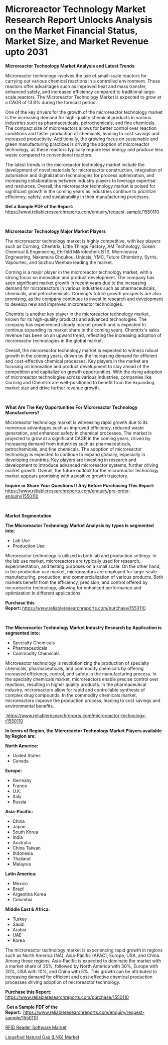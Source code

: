 <p><h1>Microreactor Technology Market Research Report Unlocks Analysis on the Market Financial Status, Market Size, and Market Revenue upto 2031</h1></p><p><strong>Microreactor Technology Market Analysis and Latest Trends</strong></p>
<p><p>Microreactor technology involves the use of small-scale reactors for carrying out various chemical reactions in a controlled environment. These reactors offer advantages such as improved heat and mass transfer, enhanced safety, and increased efficiency compared to traditional large-scale reactors. The Microreactor Technology Market is expected to grow at a CAGR of 13.8% during the forecast period.</p><p>One of the key drivers for the growth of the microreactor technology market is the increasing demand for high-quality chemical products in various industries such as pharmaceuticals, petrochemicals, and fine chemicals. The compact size of microreactors allows for better control over reaction conditions and faster production of chemicals, leading to cost savings and increased productivity. Additionally, the growing focus on sustainable and green manufacturing practices is driving the adoption of microreactor technology, as these reactors typically require less energy and produce less waste compared to conventional reactors.</p><p>The latest trends in the microreactor technology market include the development of novel materials for microreactor construction, integration of automation and digitalization technologies for process optimization, and increasing collaborations between industry players to leverage expertise and resources. Overall, the microreactor technology market is poised for significant growth in the coming years as industries continue to prioritize efficiency, safety, and sustainability in their manufacturing processes.</p></p>
<p><strong>Get a Sample PDF of the Report:&nbsp;</strong> <a href="https://www.reliableresearchreports.com/enquiry/request-sample/1550110">https://www.reliableresearchreports.com/enquiry/request-sample/1550110</a></p>
<p>&nbsp;</p>
<p><strong>Microreactor Technology Major Market Players</strong></p>
<p><p>The microreactor technology market is highly competitive, with key players such as Corning, Chemtrix, Little Things Factory, AM Technology, Soken Chemical & Engineering, Ehrfeld Mikrotechnik BTS, Microinnova Engineering, Nakamura Choukou, Uniqsis, YMC, Future Chemistry, Syrris, Vapourtec, and Suzhou Wenhao leading the market.</p><p>Corning is a major player in the microreactor technology market, with a strong focus on innovation and product development. The company has seen significant market growth in recent years due to the increasing demand for microreactors in various industries such as pharmaceuticals, chemicals, and petrochemicals. Corning's future growth prospects are also promising, as the company continues to invest in research and development to develop new and improved microreactor technologies.</p><p>Chemtrix is another key player in the microreactor technology market, known for its high-quality products and advanced technologies. The company has experienced steady market growth and is expected to continue expanding its market share in the coming years. Chemtrix's sales revenue has been on an upward trend, reflecting the increasing adoption of microreactor technologies in the global market.</p><p>Overall, the microreactor technology market is expected to witness robust growth in the coming years, driven by the increasing demand for efficient and cost-effective chemical processes. Key players in the market are focusing on innovation and product development to stay ahead of the competition and capitalize on growth opportunities. With the rising adoption of microreactor technologies across various industries, companies like Corning and Chemtrix are well-positioned to benefit from the expanding market size and drive further revenue growth.</p></p>
<p>&nbsp;</p>
<p><strong>What Are The Key Opportunities For Microreactor Technology Manufacturers?</strong></p>
<p><p>Microreactor technology market is witnessing rapid growth due to its numerous advantages such as improved efficiency, reduced waste generation, and enhanced safety in chemical processes. The market is projected to grow at a significant CAGR in the coming years, driven by increasing demand from industries such as pharmaceuticals, petrochemicals, and fine chemicals. The adoption of microreactor technology is expected to continue to expand globally, especially in developing countries. Key players are investing in research and development to introduce advanced microreactor systems, further driving market growth. Overall, the future outlook for the microreactor technology market appears promising with a positive growth trajectory.</p></p>
<p><strong>Inquire or Share Your Questions If Any Before Purchasing This Report:</strong> <a href="https://www.reliableresearchreports.com/enquiry/pre-order-enquiry/1550110">https://www.reliableresearchreports.com/enquiry/pre-order-enquiry/1550110</a></p>
<p>&nbsp;</p>
<p><strong>Market Segmentation</strong></p>
<p><strong>The Microreactor Technology Market Analysis by types is segmented into:</strong></p>
<p><ul><li>Lab Use</li><li>Production Use</li></ul></p>
<p><p>Microreactor technology is utilized in both lab and production settings. In the lab use market, microreactors are typically used for research, experimentation, and testing purposes on a small scale. On the other hand, in the production use market, microreactors are employed for large-scale manufacturing, production, and commercialization of various products. Both markets benefit from the efficiency, precision, and control offered by microreactor technology, allowing for enhanced performance and optimization in different applications.</p></p>
<p><strong>Purchase this Report:&nbsp;</strong><a href="https://www.reliableresearchreports.com/purchase/1550110">https://www.reliableresearchreports.com/purchase/1550110</a></p>
<p>&nbsp;</p>
<p><strong>The Microreactor Technology Market Industry Research by Application is segmented into:</strong></p>
<p><ul><li>Specialty Chemicals</li><li>Pharmaceuticals</li><li>Commodity Chemicals</li></ul></p>
<p><p>Microreactor technology is revolutionizing the production of specialty chemicals, pharmaceuticals, and commodity chemicals by offering increased efficiency, control, and safety in the manufacturing process. In the specialty chemicals market, microreactors enable precise control over reactions, resulting in higher quality products. In the pharmaceutical industry, microreactors allow for rapid and controllable synthesis of complex drug compounds. In the commodity chemicals market, microreactors improve the production process, leading to cost savings and environmental benefits.</p></p>
<p><a href="https://www.reliableresearchreports.com/microreactor-technology-r1550110">&nbsp;https://www.reliableresearchreports.com/microreactor-technology-r1550110</a></p>
<p><strong>In terms of Region, the Microreactor Technology Market Players available by Region are:</strong></p>
<p>
    <p> <strong> North America: </strong>
        <ul>
            <li>United States</li>
            <li>Canada</li>
        </ul>
        </p> 
    <p> <strong> Europe: </strong>
        <ul>
            <li>Germany</li>
            <li>France</li>
            <li>U.K.</li>
            <li>Italy</li>
            <li>Russia</li>
        </ul>
        </p> 
    <p> <strong> Asia-Pacific: </strong>
        <ul>
            <li>China</li>
            <li>Japan</li>
            <li>South Korea</li>
            <li>India</li>
            <li>Australia</li>
            <li>China Taiwan</li>
            <li>Indonesia</li>
            <li>Thailand</li>
            <li>Malaysia</li>
        </ul>
        </p> 
    <p> <strong> Latin America: </strong>
        <ul>
            <li>Mexico</li>
            <li>Brazil</li>
            <li>Argentina Korea</li>
            <li>Colombia</li>
        </ul>
        </p> 
    <p> <strong> Middle East & Africa: </strong>
        <ul>
            <li>Turkey</li>
            <li>Saudi</li>
            <li>Arabia</li>
            <li>UAE</li>
            <li>Korea</li>
        </ul>
    </p>
    </p>
<p><p>The microreactor technology market is experiencing rapid growth in regions such as North America (NA), Asia-Pacific (APAC), Europe, USA, and China. Among these regions, Asia-Pacific is expected to dominate the market with a market share of 35%, followed by North America with 30%, Europe with 20%, USA with 10%, and China with 5%. This growth can be attributed to increasing demand for efficient and cost-effective chemical production processes driving adoption of microreactor technology.</p></p>
<p><strong>Purchase this Report: </strong><a href="https://www.reliableresearchreports.com/purchase/1550110">https://www.reliableresearchreports.com/purchase/1550110</a></p>
<p>&nbsp;<strong>Get a Sample PDF of the Report:&nbsp;&nbsp;</strong><a href="https://www.reliableresearchreports.com/enquiry/request-sample/1550110">https://www.reliableresearchreports.com/enquiry/request-sample/1550110</a></p>
<p><strong></strong></p>
<p><p><a href="https://github.com/FassouRP/Market-Research-Report-List-4/blob/main/rfid-reader-software-market.md">RFID Reader Software Market</a></p><p><a href="https://issuu.com/reportprime-2/docs/liquefied-natural-gas-lng-market-size-2030.pptx">Liquefied Natural Gas (LNG) Market</a></p></p>